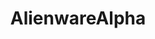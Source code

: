 ---
title: AlienwareAlpha
crosslinks:
- cemu
- Overwatch
- hardwareswap
- Alienware
- pcmasterrace
- ultrawidemasterrace
- h1z1
---